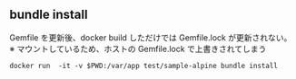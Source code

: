 ## bundle install
Gemfile を更新後、docker build しただけでは Gemfile.lock が更新されない。
※ マウントしているため、ホストの Gemfile.lock で上書きされてしまう

```
docker run  -it -v $PWD:/var/app test/sample-alpine bundle install
```
